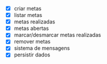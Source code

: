 - [x] criar metas
- [x] listar metas
 - [x] metas realizadas
 - [x] metas abertas
- [x] marcar/desmarcar metas realizadas
- [x] remover metas
- [x] sistema de mensagens
- [x] persistir dados